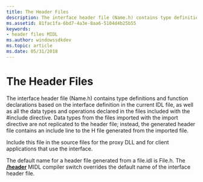 ```yaml
---
title: The Header Files
description: The interface header file (Name.h) contains type definitions and function declarations based on the interface definition in the current IDL file, as well as all the data types and operations declared in the files included with the \ include directive.
ms.assetid: 81fac1fa-6bd7-4a3e-8aa6-5104d4b25b55
keywords:
- header files MIDL
ms.author: windowssdkdev
ms.topic: article
ms.date: 05/31/2018
---
```


# The Header Files

The interface header file (Name.h) contains type definitions and function declarations based on the interface definition in the current IDL file, as well as all the data types and operations declared in the files included with the \#include directive. Data types from the files imported with the import directive are not replicated to the header file; instead, the generated header file contains an include line to the H file generated from the imported file.

Include this file in the source files for the proxy DLL and for client applications that use the interface.

The default name for a header file generated from a file.idl is File.h. The [**/header**](-header.md) MIDL compiler switch overrides the default name of the interface header file.

 

 




